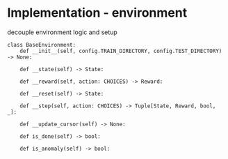 # Implementation - environment

decouple environment logic and setup

```python{all|4-10|all}
class BaseEnvironment:
    def __init__(self, config.TRAIN_DIRECTORY, config.TEST_DIRECTORY) -> None:

    def __state(self) -> State:

    def __reward(self, action: CHOICES) -> Reward:

    def __reset(self) -> State:

    def __step(self, action: CHOICES) -> Tuple[State, Reward, bool, _]:

    def __update_cursor(self) -> None:

    def is_done(self) -> bool:

    def is_anomaly(self) -> bool:
```

<Bar title="Machine Learning for Safer Smart Environments"/>